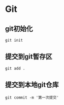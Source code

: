 # Git

## git初始化

```shell
git init
```

## 提交到git暂存区

```shell
git add .
```

## 提交到本地git仓库

```shell
git commit -m '第一次提交'
```

## 